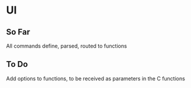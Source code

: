 # UI

## So Far
All commands define, parsed, routed to functions

## To Do
Add options to functions, to be received as parameters in the C functions
